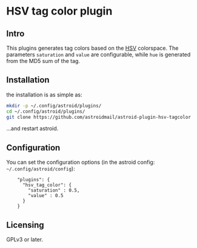 HSV tag color plugin
====================

Intro
-----

This plugins generates tag colors based on the [HSV](https://en.wikipedia.org/wiki/HSL_and_HSV) colorspace. The parameters `saturation` and `value` are configurable, while `hue` is generated from the MD5 sum of the tag.

Installation
------------

the installation is as simple as:

```sh
mkdir -p ~/.config/astroid/plugins/
cd ~/.config/astroid/plugins/
git clone https://github.com/astroidmail/astroid-plugin-hsv-tagcolor
```
...and restart astroid.

Configuration
-------------

You can set the configuration options (in the astroid config: `~/.config/astroid/config`):
```
    "plugins": {
      "hsv_tag_color": {
        "saturation" : 0.5,
        "value" : 0.5 
      }
    }
```

Licensing
---------

GPLv3 or later.

